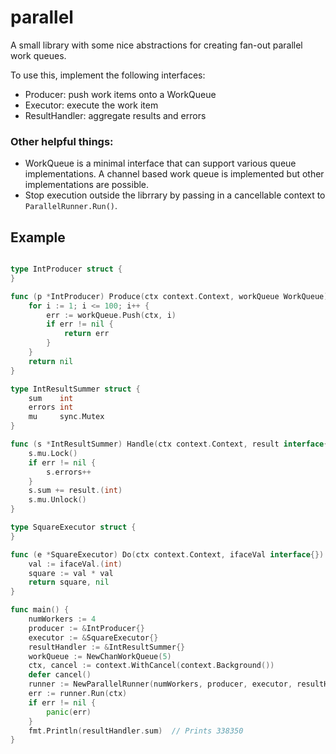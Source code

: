 # parallel

A small library with some nice abstractions for creating fan-out parallel work queues.

To use this, implement the following interfaces:
* Producer: push work items onto a WorkQueue
* Executor: execute the work item
* ResultHandler: aggregate results and errors

### Other helpful things:
* WorkQueue is a minimal interface that can support various queue implementations. A channel based work queue is implemented but other implementations are possible.
* Stop execution outside the librrary by passing in a cancellable context to `ParallelRunner.Run()`.

## Example

```go

type IntProducer struct {
}

func (p *IntProducer) Produce(ctx context.Context, workQueue WorkQueue) error {
	for i := 1; i <= 100; i++ {
		err := workQueue.Push(ctx, i)
		if err != nil {
			return err
		}
	}
	return nil
}

type IntResultSummer struct {
	sum    int
	errors int
	mu     sync.Mutex
}

func (s *IntResultSummer) Handle(ctx context.Context, result interface{}, err error) {
	s.mu.Lock()
	if err != nil {
		s.errors++
	}
	s.sum += result.(int)
	s.mu.Unlock()
}

type SquareExecutor struct {
}

func (e *SquareExecutor) Do(ctx context.Context, ifaceVal interface{}) (interface{}, error) {
	val := ifaceVal.(int)
	square := val * val
	return square, nil
}

func main() {
	numWorkers := 4
	producer := &IntProducer{}
	executor := &SquareExecutor{}
	resultHandler := &IntResultSummer{}
	workQueue := NewChanWorkQueue(5)
	ctx, cancel := context.WithCancel(context.Background())
	defer cancel()
	runner := NewParallelRunner(numWorkers, producer, executor, resultHandler, workQueue)
	err := runner.Run(ctx)
	if err != nil {
		panic(err)
	}
	fmt.Println(resultHandler.sum)	// Prints 338350
}
```
